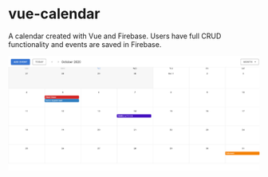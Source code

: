 # vue-calendar

A calendar created with Vue and Firebase. Users have full CRUD functionality and events are saved in Firebase.

![App Screenshot](./src/assets/vue_calendar.png)
